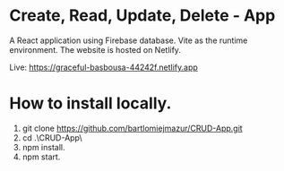 # Create, Read, Update, Delete - App

A React application using Firebase database. Vite as the runtime environment. The website is hosted on Netlify.

Live: https://graceful-basbousa-44242f.netlify.app

# How to install locally.
1. git clone https://github.com/bartlomiejmazur/CRUD-App.git
2. cd .\CRUD-App\
3. npm install.
4. npm start.
